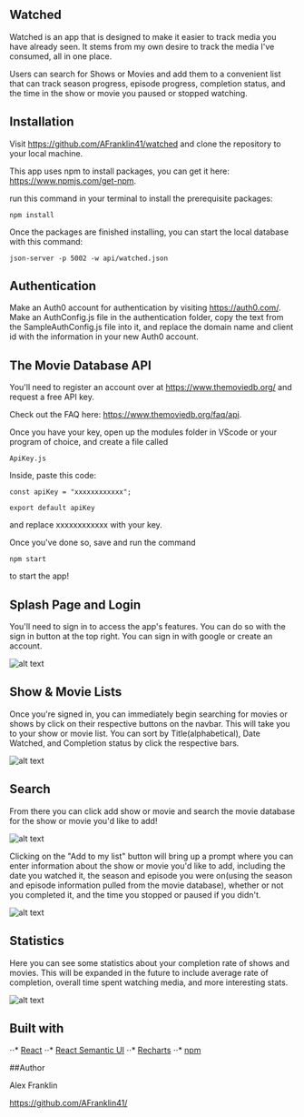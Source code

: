 ## Watched

Watched is an app that is designed to make it easier to track media you have already seen. It stems from my own desire to track the media I've consumed, all in one place. 

Users can search for Shows or Movies and add them to a convenient list that can track season progress, episode progress, completion status, and the time in the show or movie you paused or stopped watching. 

## Installation

Visit https://github.com/AFranklin41/watched and clone the repository to your local machine. 

This app uses npm to install packages, you can get it here: https://www.npmjs.com/get-npm.

run this command in your terminal to install the prerequisite packages:

```
npm install
```

Once the packages are finished installing, you can start the local database with this command:

```
json-server -p 5002 -w api/watched.json
```

## Authentication

Make an Auth0 account for authentication by visiting https://auth0.com/. Make an AuthConfig.js file in the authentication folder, copy the text from the SampleAuthConfig.js file into it, and replace the domain name and client id with the information in your new Auth0 account.

## The Movie Database API

You'll need to register an account over at https://www.themoviedb.org/ and request a free API key.

Check out the FAQ here: https://www.themoviedb.org/faq/api. 

Once you have your key, open up the modules folder in VScode or your program of choice, and create a file called
```
ApiKey.js
```

Inside, paste this code:
```
const apiKey = "xxxxxxxxxxxx";

export default apiKey
```

and replace xxxxxxxxxxxx with your key. 

Once you've done so, save and run the command
```
npm start
``` 
to start the app!

## Splash Page and Login

You'll need to sign in to access the app's features. You can do so with the sign in button at the top right. You can sign in with google or create an account.

![alt text](https://i.imgur.com/3au3E2I.jpg "Splash page")

## Show & Movie Lists

Once you're signed in, you can immediately begin searching for movies or shows by click on their respective buttons on the navbar. This will take you to your show or movie list. You can sort by Title(alphabetical), Date Watched, and Completion status by click the respective bars. 

![alt text](https://i.imgur.com/YlXnXWt.png "Show List")

## Search

From there you can click add show or movie and search the movie database for the show or movie you'd like to add! 

![alt text](https://i.imgur.com/aPjR0Kx.png "Show Search")

Clicking on the "Add to my list" button will bring up a prompt where you can enter information about the show or movie you'd like to add, including the date you watched it, the season and episode you were on(using the season and episode information pulled from the movie database), whether or not you completed it, and the time you stopped or paused if you didn't.

![alt text](https://i.imgur.com/sSAT1i1.png "Add Show")

## Statistics

Here you can see some statistics about your completion rate of shows and movies. This will be expanded in the future to include average rate of completion, overall time spent watching media, and more interesting stats.

![alt text](https://i.imgur.com/wiIZU5o.png "Stats")

## Built with

⋅⋅* [React](https://reactjs.org/)
⋅⋅* [React Semantic UI](https://react.semantic-ui.com/)
⋅⋅* [Recharts](http://recharts.org/en-US/)
⋅⋅* [npm](https://www.npmjs.com/get-npm)

##Author 

Alex Franklin

https://github.com/AFranklin41/

